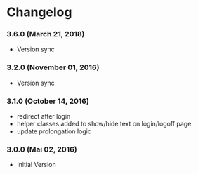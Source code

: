 # Changelog

### 3.6.0 (March 21, 2018)
  - Version sync

### 3.2.0 (November 01, 2016)
  - Version sync

### 3.1.0 (October 14, 2016)
  - redirect after login
  - helper classes added to show/hide text on login/logoff page
  - update prolongation logic

### 3.0.0 (Mai 02, 2016)
  - Initial Version
